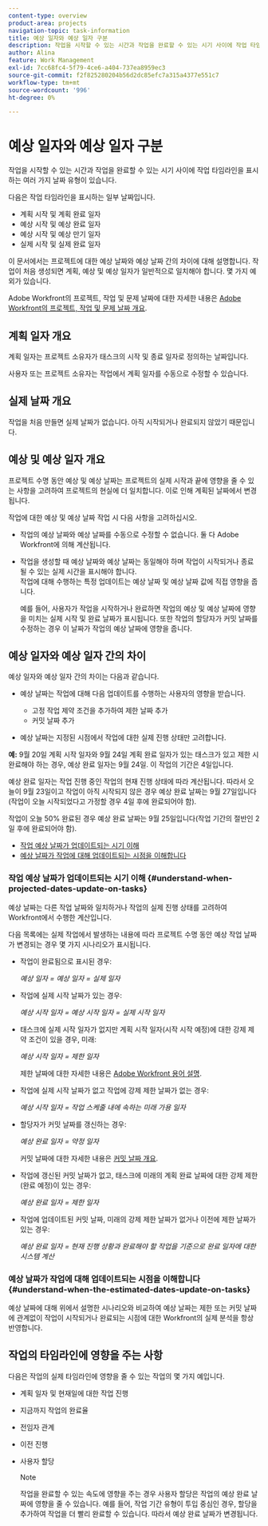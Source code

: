 ```yaml
---
content-type: overview
product-area: projects
navigation-topic: task-information
title: 예상 일자와 예상 일자 구분
description: 작업을 시작할 수 있는 시간과 작업을 완료할 수 있는 시기 사이에 작업 타임라인을 표시하는 여러 가지 날짜 유형이 있습니다.
author: Alina
feature: Work Management
exl-id: 7cc68fc4-5f79-4ce6-a404-737ea8959ec3
source-git-commit: f2f825280204b56d2dc85efc7a315a4377e551c7
workflow-type: tm+mt
source-wordcount: '996'
ht-degree: 0%

---
```


# 예상 일자와 예상 일자 구분

작업을 시작할 수 있는 시간과 작업을 완료할 수 있는 시기 사이에 작업 타임라인을 표시하는 여러 가지 날짜 유형이 있습니다. 

다음은 작업 타임라인을 표시하는 일부 날짜입니다.

* 계획 시작 및 계획 완료 일자
* 예상 시작 및 예상 완료 일자
* 예상 시작 및 예상 만기 일자
* 실제 시작 및 실제 완료 일자

이 문서에서는 프로젝트에 대한 예상 날짜와 예상 날짜 간의 차이에 대해 설명합니다. 작업이 처음 생성되면 계획, 예상 및 예상 일자가 일반적으로 일치해야 합니다. 몇 가지 예외가 있습니다. 

Adobe Workfront의 프로젝트, 작업 및 문제 날짜에 대한 자세한 내용은 [Adobe Workfront의 프로젝트, 작업 및 문제 날짜 개요](../../../workfront-basics/navigate-workfront/workfront-navigation/definitions-pti-dates.md).

## 계획 일자 개요

계획 일자는 프로젝트 소유자가 태스크의 시작 및 종료 일자로 정의하는 날짜입니다. 

사용자 또는 프로젝트 소유자는 작업에서 계획 일자를 수동으로 수정할 수 있습니다.

## 실제 날짜 개요

작업을 처음 만들면 실제 날짜가 없습니다. 아직 시작되거나 완료되지 않았기 때문입니다.

## 예상 및 예상 일자 개요

프로젝트 수명 동안 예상 및 예상 날짜는 프로젝트의 실제 시작과 끝에 영향을 줄 수 있는 사항을 고려하여 프로젝트의 현실에 더 일치합니다. 이로 인해 계획된 날짜에서 변경됩니다.

작업에 대한 예상 및 예상 날짜 작업 시 다음 사항을 고려하십시오.

* 작업의 예상 날짜와 예상 날짜를 수동으로 수정할 수 없습니다. 둘 다 Adobe Workfront에 의해 계산됩니다.
* 작업을 생성할 때 예상 날짜와 예상 날짜는 동일해야 하며 작업이 시작되거나 종료될 수 있는 실제 시간을 표시해야 합니다.\
   작업에 대해 수행하는 특정 업데이트는 예상 날짜 및 예상 날짜 값에 직접 영향을 줍니다. 

   예를 들어, 사용자가 작업을 시작하거나 완료하면 작업의 예상 및 예상 날짜에 영향을 미치는 실제 시작 및 완료 날짜가 표시됩니다. 또한 작업의 할당자가 커밋 날짜를 수정하는 경우 이 날짜가 작업의 예상 날짜에 영향을 줍니다.

## 예상 일자와 예상 일자 간의 차이

예상 일자와 예상 일자 간의 차이는 다음과 같습니다.

* 예상 날짜는 작업에 대해 다음 업데이트를 수행하는 사용자의 영향을 받습니다.

   * 고정 작업 제약 조건을 추가하여 제한 날짜 추가
   * 커밋 날짜 추가

* 예상 날짜는 지정된 시점에서 작업에 대한 실제 진행 상태만 고려합니다.

**예:** 9월 20일 계획 시작 일자와 9월 24일 계획 완료 일자가 있는 태스크가 있고 제한 시 완료해야 하는 경우, 예상 완료 일자는 9월 24일. 이 작업의 기간은 4일입니다.

예상 완료 일자는 작업 진행 중인 작업의 현재 진행 상태에 따라 계산됩니다. 따라서 오늘이 9월 23일이고 작업이 아직 시작되지 않은 경우 예상 완료 날짜는 9월 27일입니다(작업이 오늘 시작되었다고 가정할 경우 4일 후에 완료되어야 함).

작업이 오늘 50% 완료된 경우 예상 완료 날짜는 9월 25일입니다(작업 기간의 절반인 2일 후에 완료되어야 함).

* [작업 예상 날짜가 업데이트되는 시기 이해](#understand-when-projected-dates-update-on-tasks)
* [예상 날짜가 작업에 대해 업데이트되는 시점을 이해합니다](#understand-when-the-estimated-dates-update-on-tasks)

### 작업 예상 날짜가 업데이트되는 시기 이해 {#understand-when-projected-dates-update-on-tasks}

예상 날짜는 다른 작업 날짜와 일치하거나 작업의 실제 진행 상태를 고려하여 Workfront에서 수행한 계산입니다.

다음 목록에는 실제 작업에서 발생하는 내용에 따라 프로젝트 수명 동안 예상 작업 날짜가 변경되는 경우 몇 가지 시나리오가 표시됩니다.

* 작업이 완료됨으로 표시된 경우:

   *예상 일자 = 예상 일자 = 실제 일자*

* 작업에 실제 시작 날짜가 있는 경우:

   *예상 시작 일자 = 예상 시작 일자 = 실제 시작 일자*

* 태스크에 실제 시작 일자가 없지만 계획 시작 일자(시작 시작 예정)에 대한 강제 제약 조건이 있을 경우, 미래:

   *예상 시작 일자 = 제한 일자*

   제한 날짜에 대한 자세한 내용은 [Adobe Workfront 용어 설명](../../../workfront-basics/navigate-workfront/workfront-navigation/workfront-terminology-glossary.md).

* 작업에 실제 시작 날짜가 없고 작업에 강제 제한 날짜가 없는 경우:

   *예상 시작 일자 = 작업 스케줄 내에 속하는 미래 가용 일자*

* 할당자가 커밋 날짜를 갱신하는 경우:

   *예상 완료 일자 = 약정 일자*

   커밋 날짜에 대한 자세한 내용은 [커밋 날짜 개요](../../../manage-work/projects/updating-work-in-a-project/overview-of-commit-dates.md).

* 작업에 갱신된 커밋 날짜가 없고, 태스크에 미래의 계획 완료 날짜에 대한 강제 제한(완료 예정)이 있는 경우:

   *예상 완료 일자 = 제한 일자*

* 작업에 업데이트된 커밋 날짜, 미래의 강제 제한 날짜가 없거나 이전에 제한 날짜가 있는 경우:

   *예상 완료 일자 = 현재 진행 상황과 완료해야 할 작업을 기준으로 완료 일자에 대한 시스템 계산*

### 예상 날짜가 작업에 대해 업데이트되는 시점을 이해합니다 {#understand-when-the-estimated-dates-update-on-tasks}

예상 날짜에 대해 위에서 설명한 시나리오와 비교하여 예상 날짜는 제한 또는 커밋 날짜에 관계없이 작업이 시작되거나 완료되는 시점에 대한 Workfront의 실제 분석을 항상 반영합니다.

## 작업의 타임라인에 영향을 주는 사항

다음은 작업의 실제 타임라인에 영향을 줄 수 있는 작업의 몇 가지 예입니다. 

* 계획 일자 및 현재일에 대한 작업 진행
* 지금까지 작업의 완료율
* 전임자 관계
* 이전 진행
* 사용자 할당

   >[!NOTE]
   >
   >작업을 완료할 수 있는 속도에 영향을 주는 경우 사용자 할당은 작업의 예상 완료 날짜에 영향을 줄 수 있습니다. 예를 들어, 작업 기간 유형이 투입 중심인 경우, 할당을 추가하여 작업을 더 빨리 완료할 수 있습니다. 따라서 예상 완료 날짜가 변경됩니다.
